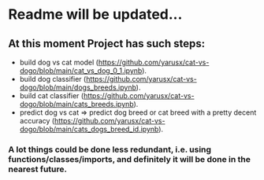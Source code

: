 # Readme will be updated...

## At this moment Project has such steps:
* build dog vs cat model (https://github.com/yarusx/cat-vs-dogo/blob/main/cat_vs_dog_0_1.ipynb).
* build dog classifier (https://github.com/yarusx/cat-vs-dogo/blob/main/dogs_breeds.ipynb).
* build cat classifier (https://github.com/yarusx/cat-vs-dogo/blob/main/cats_breeds.ipynb).
* predict dog vs cat => predict dog breed or cat breed with a pretty decent accuracy (https://github.com/yarusx/cat-vs-dogo/blob/main/cats_dogs_breed_id.ipynb).

### A lot things could be done less redundant, i.e. using functions/classes/imports, and definitely it will be done in the nearest future.
